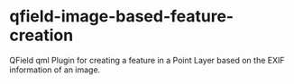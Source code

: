 # qfield-image-based-feature-creation
QField qml Plugin for creating a feature in a Point Layer based on the EXIF information of an image.

